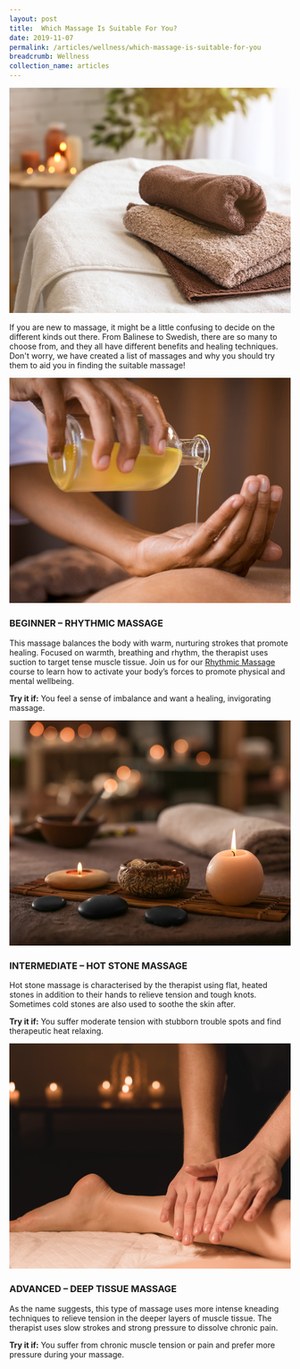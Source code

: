 ```yaml
---
layout: post
title:  Which Massage Is Suitable For You?
date: 2019-11-07
permalink: /articles/wellness/which-massage-is-suitable-for-you
breadcrumb: Wellness
collection_name: articles
---
```

![Which Massage Is Suitable For You?](/images/content-articles/wellness/which-massage-is-suitable-for-you-img1.jpg)

If you are new to massage, it might be a little confusing to decide on the different kinds out there. From Balinese to Swedish, there are so many to choose from, and they all have different benefits and healing techniques. Don't worry, we have created a list of massages and why you should try them to aid you in finding the suitable massage! 

![Which Massage Is Suitable For You?](/images/content-articles/wellness/which-massage-is-suitable-for-you-img2.jpg)

### BEGINNER – RHYTHMIC MASSAGE
This massage balances the body with warm, nurturing strokes that promote healing. Focused on warmth, breathing and rhythm, the therapist uses suction to target tense muscle tissue. Join us for our [Rhythmic Massage](../../course-directory/health-and-wellness/#rhythmic-massage) course to learn how to activate your body’s forces to promote physical and mental wellbeing. 

**Try it if:** You feel a sense of imbalance and want a healing, invigorating massage. 

![Which Massage Is Suitable For You?](/images/content-articles/wellness/which-massage-is-suitable-for-you-img3.jpg)

### INTERMEDIATE – HOT STONE MASSAGE
Hot stone massage is characterised by the therapist using flat, heated stones in addition to their hands to relieve tension and tough knots. Sometimes cold stones are also used to soothe the skin after. 

**Try it if:** You suffer moderate tension with stubborn trouble spots and find therapeutic heat relaxing.

![Which Massage Is Suitable For You?](/images/content-articles/wellness/which-massage-is-suitable-for-you-img4.jpg)

### ADVANCED – DEEP TISSUE MASSAGE
As the name suggests, this type of massage uses more intense kneading techniques to relieve tension in the deeper layers of muscle tissue. The therapist uses slow strokes and strong pressure to dissolve chronic pain.

**Try it if:** You suffer from chronic muscle tension or pain and prefer more pressure during your massage.
